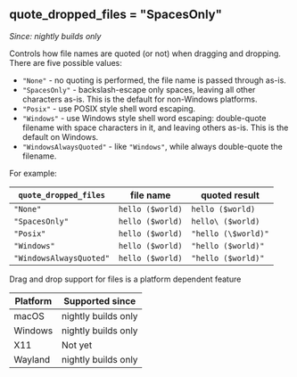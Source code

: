 ## quote_dropped_files = "SpacesOnly"

*Since: nightly builds only*

Controls how file names are quoted (or not) when dragging and dropping.
There are five possible values:

* `"None"` - no quoting is performed, the file name is passed through as-is.
* `"SpacesOnly"` - backslash-escape only spaces, leaving all other characters as-is.  This is the default for non-Windows platforms.
* `"Posix"` - use POSIX style shell word escaping.
* `"Windows"` - use Windows style shell word escaping: double-quote filename with space characters in it, and leaving others as-is. This is the default on Windows.
* `"WindowsAlwaysQuoted"` - like `"Windows"`, while always double-quote the filename.

For example:

| `quote_dropped_files`   | file name        | quoted result       |
|-------------------------|------------------|---------------------|
| `"None"`                | `hello ($world)` | `hello ($world)`    |
| `"SpacesOnly"`          | `hello ($world)` | `hello\ ($world)`   |
| `"Posix"`               | `hello ($world)` | `"hello (\$world)"` |
| `"Windows"`             | `hello ($world)` | `"hello ($world)"`  |
| `"WindowsAlwaysQuoted"` | `hello ($world)` | `"hello ($world)"`  |

Drag and drop support for files is a platform dependent feature

|Platform  |Supported since    |
|----------|-------------------|
|macOS     |nightly builds only|
|Windows   |nightly builds only|
|X11       |Not yet            |
|Wayland   |nightly builds only|
